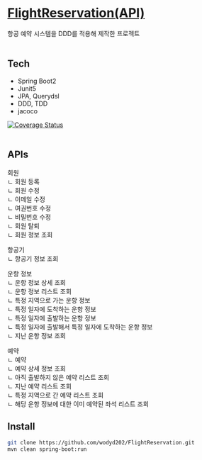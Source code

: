 # <a href="https://wodyd202.github.io/FlightReservation/flightReservation.html">FlightReservation(API)</a>
항공 예약 시스템을 DDD를 적용해 제작한 프로젝트
<br><br>


## Tech
- Spring Boot2
- Junit5
- JPA, Querydsl
- DDD, TDD
- jacoco

<a href="https://coveralls.io/jobs/91758654"><img src="https://s3.amazonaws.com/assets.coveralls.io/badges/coveralls_87.svg" alt="Coverage Status" /></a>
<br/><br/>

## APIs
회원<br/>
  ㄴ 회원 등록<br/>
  ㄴ 회원 수정<br/>
	ㄴ 이메일 수정<br/>
	ㄴ 여권번호 수정<br/>
	ㄴ 비밀번호 수정<br/>
  ㄴ 회원 탈퇴<br/>
  ㄴ 회원 정보 조회<br/>

항공기<br/>
  ㄴ 항공기 정보 조회<br/>

운항 정보<br/>
  ㄴ 운항 정보 상세 조회<br/>
  ㄴ 운항 정보 리스트 조회<br/>
	ㄴ 특정 지역으로 가는 운항 정보<br/>
	ㄴ 특정 일자에 도착하는 운항 정보<br/>
	ㄴ 특정 일자에 출발하는 운항 정보<br/>
	ㄴ 특정 일자에 출발해서 특정 일자에 도착하는 운항 정보<br/>
	ㄴ 지난 운항 정보 조회<br/>

예약<br/>
  ㄴ 예약<br/>
  ㄴ 예약 상세 정보 조회<br/>
  ㄴ 아직 출발하지 않은 예약 리스트 조회<br/>
  ㄴ 지난 예약 리스트 조회<br/>
  ㄴ 특정 지역으로 간 예약 리스트 조회<br/>
  ㄴ 해당 운항 정보에 대한 이미 예약된 좌석 리스트 조회<br/>

## Install
```sh
git clone https://github.com/wodyd202/FlightReservation.git
mvn clean spring-boot:run
```
